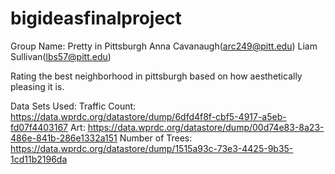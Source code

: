 # bigideasfinalproject
Group Name: Pretty in Pittsburgh
Anna Cavanaugh(arc249@pitt.edu)
Liam Sullivan(lbs57@pitt.edu)

Rating the best neighborhood in pittsburgh based on how aesthetically pleasing it is. 

Data Sets Used:
Traffic Count:
https://data.wprdc.org/datastore/dump/6dfd4f8f-cbf5-4917-a5eb-fd07f4403167
Art:
https://data.wprdc.org/datastore/dump/00d74e83-8a23-486e-841b-286e1332a151
Number of Trees: 
https://data.wprdc.org/datastore/dump/1515a93c-73e3-4425-9b35-1cd11b2196da
